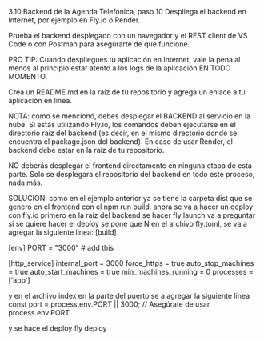 3.10 Backend de la Agenda Telefónica, paso 10
Despliega el backend en Internet, por ejemplo en Fly.io o Render.

Prueba el backend desplegado con un navegador y el REST client de VS Code o con Postman para asegurarte de que funcione.

PRO TIP: Cuando despliegues tu aplicación en Internet, vale la pena al menos al principio estar atento a los logs de la aplicación EN TODO MOMENTO.

Crea un README.md en la raíz de tu repositorio y agrega un enlace a tu aplicación en línea.

NOTA: como se mencionó, debes desplegar el BACKEND al servicio en la nube. Si estás utilizando Fly.io, los comandos deben ejecutarse en el directorio raíz del backend (es decir, en el mismo directorio donde se encuentra el package.json del backend). En caso de usar Render, el backend debe estar en la raíz de tu repositorio.

NO deberás desplegar el frontend directamente en ninguna etapa de esta parte. Solo se desplegara el repositorio del backend en todo este proceso, nada más.

SOLUCION: 
como en el ejemplo anterior ya se tiene la carpeta dist que se genero en el frontend
con el npm run build.
ahora se va a hacer un deploy con fly.io
primero en la raiz del backend se hacer 
    fly launch
va a preguntar si se quiere hacer el deploy se pone que N
en el archivo fly.toml, se va a agregar la siguiente linea: 
    [build]

  [env]
  PORT = "3000" # add this


[http_service]
  internal_port = 3000
  force_https = true
  auto_stop_machines = true
  auto_start_machines = true
  min_machines_running = 0
  processes = ['app']

y en el archivo index en la parte del puerto se a agregar la siguiente linea
    const port = process.env.PORT || 3000;  // Asegúrate de usar process.env.PORT

y se hace el deploy
    fly deploy